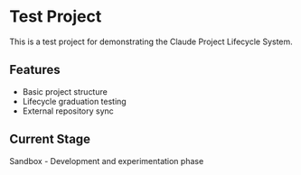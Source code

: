 # Test Project

This is a test project for demonstrating the Claude Project Lifecycle System.

## Features
- Basic project structure
- Lifecycle graduation testing
- External repository sync

## Current Stage
Sandbox - Development and experimentation phase